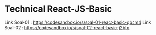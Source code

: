 # Technical React-JS-Basic
Link Soal-01 : https://codesandbox.io/s/soal-01-react-basic-qb4m4
Link Soal-02 : https://codesandbox.io/s/soal-02-react-basic-j2btp
